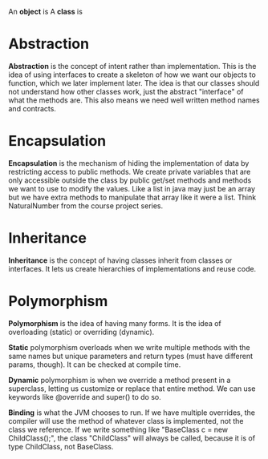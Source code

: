 An **object** is 
A **class** is



# Abstraction
**Abstraction** is the concept of intent rather than implementation. This is the idea of using interfaces to create a skeleton of how we want our objects to function, which we later implement later. The idea is that our classes should not understand how other classes work, just the abstract "interface" of what the methods are. This also means we need well written method names and contracts. 
# Encapsulation
**Encapsulation** is the mechanism of hiding the implementation of data by restricting access to public methods. We create private variables that are only accessible outside the class by public get/set methods and methods we want to use to modify the values. Like a list in java may just be an array but we have extra methods to manipulate that array like it were a list. Think NaturalNumber from the course project series. 
# Inheritance
**Inheritance** is the concept of having classes inherit from classes or interfaces. It lets us create hierarchies of implementations and reuse code. 
# Polymorphism
**Polymorphism** is the idea of having many forms. It is the idea of overloading (static) or overriding (dynamic). 

**Static** polymorphism overloads when we write multiple methods with the same names but unique parameters and return types (must have different params, though). It can be checked at compile time. 

**Dynamic** polymorphism is when we override a method present in a superclass, letting us customize or replace that entire method. We can use keywords like @override and super() to do so. 

**Binding** is what the JVM chooses to run. If we have multiple overrides, the compiler will use the method of whatever class is implemented, not the class we reference. If we write something like "BaseClass c = new ChildClass();", the class "ChildClass" will always be called, because it is of type ChildClass, not BaseClass. 

